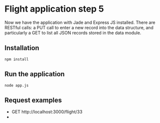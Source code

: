 Flight application step 5
==============================

Now we have the application with Jade and Express JS installed.
There are RESTful calls: a PUT call to enter a new record into the data structure, and particularly a GET to list all JSON records stored in the data module.

Installation
-------------------------------
	
	npm install

Run the application
-------------------------------

	node app.js

Request examples
-------------------------------
	
- GET http://localhost:3000/flight/33
- 
	